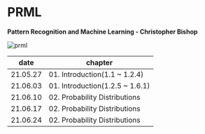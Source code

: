 # PRML

**Pattern Recognition and Machine Learning - Christopher Bishop**

![prml](https://user-images.githubusercontent.com/55227276/120257893-09e43600-c2cc-11eb-8601-6593f22f4a6c.png)



| date     | chapter                         |
| -------- | ------------------------------- |
| 21.05.27 | 01. Introduction(1.1 ~ 1.2.4)   |
| 21.06.03 | 01. Introduction(1.2.5 ~ 1.6.1) |
| 21.06.10 | 02. Probability Distributions   |
| 21.06.17 | 02. Probability Distributions   |
| 21.06.24 | 02. Probability Distributions   |

